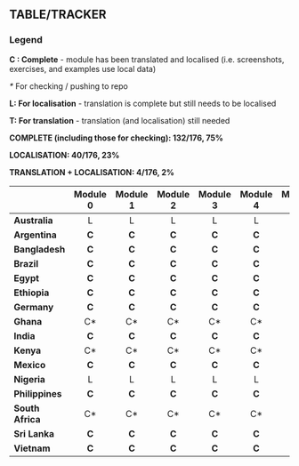 ## TABLE/TRACKER

### Legend

**C : Complete** - module has been translated and localised (i.e. screenshots, exercises, and examples use local data)

_*_ For checking / pushing to repo

**L: For localisation** - translation is complete but still needs to be localised

**T: For translation** - translation (and localisation) still needed

**COMPLETE (including those for checking): 132/176, 75%**

**LOCALISATION: 40/176, 23%**

**TRANSLATION + LOCALISATION: 4/176, 2%**

|        | Module 0 | Module 1 | Module 2 | Module 3 | Module 4 | Module 5 | Module 6 | Module 7 | Module 8 | Module 9 | Module 10 |
|--------------|:--------:|:--------:|:--------:|:--------:|:--------:|:--------:|:--------:|:--------:|:--------:|:--------:|:---------:|
| **Australia**    |     L    |     L    |     L    |     L    |     L    |     L    |     L    |     L    |     L    |     L    |     L     |
| **Argentina**    |     **C**    |     **C**    |     **C**    |     **C**    |     **C**    |     **C**    |     **C**    |     **C**    |     T, L    |     T, L    |     C*    |
| **Bangladesh**   |     **C**    |     **C**    |     **C**    |     **C**    |     **C**    |     **C**    |     L    |     L    |     L    |     L    |     L     |
| **Brazil**       |     **C**    |     **C**    |     **C**    |     **C**    |     **C**    |     **C**    |     **C**    |     **C**    |   **C**   |   **C**   |    **C**   |
| **Egypt**        |   **C**   |   **C**   |   **C**   |   **C**   |   **C**   |   **C**   |   **C**   |   **C**   |   C*   |   C*   |    C*   |
| **Ethiopia**     |     **C**    |     **C**    |     **C**    |     **C**    |     **C**    |     **C**    |     **C**    |     **C**    |     **C**    |     L    |     **C**     |
| **Germany**      |     **C**    |     **C**    |     **C**    |     **C**    |     **C**    |     **C**    |     **C**    |     **C**    |     **C**    |     **C**    |     **C**     |
| **Ghana**        |     C*    |     C*    |     C*    |     C*    |     C*    |     C*    |     C*    |     L    |     L    |     L    |     L     |
| **India**        |     **C**    |     **C**    |     **C**    |     **C**    |     **C**    |     **C**    |     **C**    |     **C**    |     **C**    |     **C**    |     **C**     |
| **Kenya**        |     C*    |     C*    |     C*    |     C*    |     C*    |     C*    |     C*    |     L    |     L    |     L    |     L     |
| **Mexico**       |     **C**    |     **C**    |     **C**    |     **C**    |     **C**    |     **C**    |     **C**    |     **C**    |     T, L    |     T, L    |     C*    |
| **Nigeria**      |     L    |     L    |     L    |     L    |     L    |     L    |     L    |     L    |     L    |     L    |     L     |
| **Philippines**  |     **C**    |     **C**    |     **C**    |     **C**    |     **C**    |     **C**    |     **C**    |     **C**    |     **C**    |     **C**    |     **C**     |
| **South Africa** |     C*    |     C*    |     C*    |     C*    |     C*    |     C*    |     C*    |     L    |     L    |     L    |     L     |
| **Sri Lanka**    |     **C**    |     **C**    |     **C**    |     **C**    |     **C**    |     **C**    |     **C**    |     **C**    |     **C**    |     **C**    |     **C**     |
| **Vietnam**     |     **C**    |     **C**    |     **C**    |     **C**    |     **C**    |     **C**    |     **C**    |     **C**    |   **C**   |   **C**   |    **C**   |
